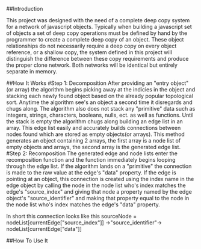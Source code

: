 ##Introduction

This project was designed with the need of a complete deep copy system for a network of javascript objects. Typically when building a javascript set of objects a set of deep copy operations must be defined by hand by the programmer to create a complete deep copy of an object. These object relationships do not necessarily require a deep copy on every object reference, or a shallow copy, the system defined in this project will distinguish the difference between these copy requirements and produce the proper clone network. Both networks will be identical but entirely separate in memory.

##How It Works
#Step 1: Decomposition
After providing an "entry object" (or array) the algorithm begins picking away at the indicies in the object and stacking each newly found object based on the already popular topological sort. Anytime the algorithm see's an object a second time it disregards and chugs along. The algorithm also does not stack any "primitive" data such as integers, strings, characters, booleans, nulls, ect. as well as functions. Until the stack is empty the algorithm chugs along building an edge list in an array. This edge list easily and accurately builds connections between nodes found which are stored as empty objects(or arrays). This method generates an object containing 2 arrays, the first array is a node list of empty objects and arrays, the second array is the generated edge list.
#Step 2: Recomposition
The generated edge and node lists enter the recomposition function and the function immediately begins looping through the edge list. If the algorithm lands on a "primitive" the connection is made to the raw value at the edge's "data" property. If the edge is pointing at an object, this connection is created using the index name in the edge object by calling the node in the node list who's index matches the edge's "source_index" and giving that node a property named by the edge object's "source_identifier" and making that property equal to the node in the node list who's index matches the edge's "data" property.

In short this connection looks like this
sourceNode = nodeList[currentEdge["source_index"]] ->"source_identifier"-> nodeList[currentEdge["data"]]



##How To Use It